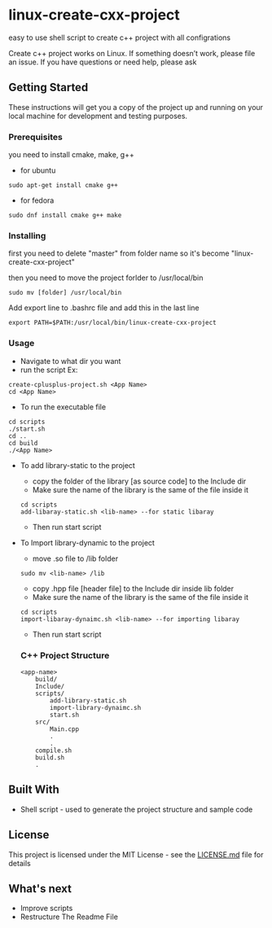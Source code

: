 # linux-create-cxx-project
easy to use shell script to create c++ project with all configrations


Create c++ project  works on Linux.
If something doesn’t work, please file an issue.
If you have questions or need help, please ask

## Getting Started

These instructions will get you a copy of the project up and running on your local machine for development and testing purposes.


### Prerequisites

you need to install cmake, make, g++

* for ubuntu
```
sudo apt-get install cmake g++
```
* for fedora
```
sudo dnf install cmake g++ make
```

### Installing
first you need to delete "master" from folder name
so it's become "linux-create-cxx-project"

then you need to move the project forlder to /usr/local/bin

```
sudo mv [folder] /usr/local/bin
```

Add export line to
.bashrc file and
add this in the last line
```
export PATH=$PATH:/usr/local/bin/linux-create-cxx-project
```

### Usage
* Navigate to what dir you want
* run the script Ex:
```
create-cplusplus-project.sh <App Name>
cd <App Name>
```
* To run the executable file
```
cd scripts
./start.sh
cd ..
cd build
./<App Name>
```
* To add library-static to the project
  * copy the folder of the library [as source code] to the Include dir
  * Make sure the name of the library is the same of the file inside it
  ```
  cd scripts
  add-libaray-static.sh <lib-name> --for static libaray
  ```
  * Then run start script
  
* To Import library-dynamic to the project
  * move .so file to /lib folder
  ```
  sudo mv <lib-name> /lib
  ```
  * copy .hpp file [header file] to the Include dir inside lib folder
  * Make sure the name of the library is the same of the file inside it
  ```
  cd scripts
  import-libaray-dynaimc.sh <lib-name> --for importing libaray
  ```
  * Then run start script
  
  ### C++ Project Structure
  ```
  <app-name>
      build/
      Include/
      scripts/
          add-library-static.sh
          import-library-dynaimc.sh
          start.sh
      src/
          Main.cpp
          .
          .
      compile.sh
      build.sh
      .
  ```
  
## Built With

* Shell script - used to generate the project structure and sample code


## License

This project is licensed under the MIT License - see the [LICENSE.md](LICENSE) file for details

## What's next
* Improve scripts
* Restructure The Readme File
